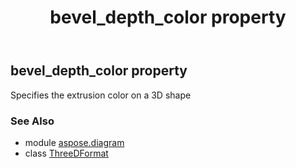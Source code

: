 ﻿---
title: bevel_depth_color property
second_title: Aspose.Diagram for Python via .NET API References
description: 
type: docs
weight: 80
url: /python-net/aspose.diagram/threedformat/bevel_depth_color/
is_root: false
---

## bevel_depth_color property


Specifies the extrusion color on a 3D shape

### See Also
* module [aspose.diagram](../../)
* class [ThreeDFormat](/diagram/python-net/aspose.diagram/threedformat)
